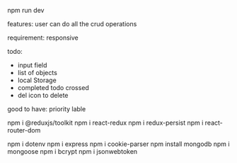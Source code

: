 npm run dev

features:
user can do all the crud operations

requirement: responsive

todo:

- input field
- list of objects
- local Storage
- completed todo crossed
- del icon to delete

good to have:
priority lable

npm i @reduxjs/toolkit
npm i react-redux
npm i redux-persist
npm i react-router-dom

npm i dotenv
npm i express
npm i cookie-parser
npm install mongodb
npm i mongoose
npm i bcrypt
npm i jsonwebtoken
